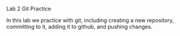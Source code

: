 Lab 2 Git Practice

In this lab we practice with git, including creating a new repository, committing to it, adding it to github, and pushing changes.

